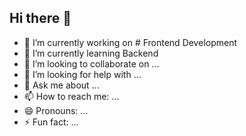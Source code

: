 ## Hi there 👋





- 🔭 I’m currently working on # Frontend Development
- 🌱 I’m currently learning Backend
- 👯 I’m looking to collaborate on ...
- 🤔 I’m looking for help with ...
- 💬 Ask me about ...
- 📫 How to reach me: ...
- 😄 Pronouns: ...
- ⚡ Fun fact: ...

